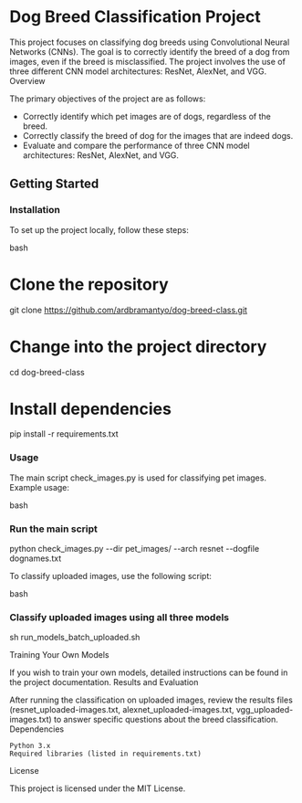 # Dog Breed Classification Project

This project focuses on classifying dog breeds using Convolutional Neural Networks (CNNs). The goal is to correctly identify the breed of a dog from images, even if the breed is misclassified. The project involves the use of three different CNN model architectures: ResNet, AlexNet, and VGG.
Overview

The primary objectives of the project are as follows:
 - Correctly identify which pet images are of dogs, regardless of the breed.
 - Correctly classify the breed of dog for the images that are indeed dogs.
 - Evaluate and compare the performance of three CNN model architectures: ResNet, AlexNet, and VGG.

## Getting Started
### Installation

To set up the project locally, follow these steps:

bash

# Clone the repository
git clone https://github.com/ardbramantyo/dog-breed-class.git

# Change into the project directory
cd dog-breed-class

# Install dependencies
pip install -r requirements.txt

### Usage

The main script check_images.py is used for classifying pet images. Example usage:

bash

### Run the main script
python check_images.py --dir pet_images/ --arch resnet --dogfile dognames.txt

To classify uploaded images, use the following script:

bash

### Classify uploaded images using all three models
sh run_models_batch_uploaded.sh

Training Your Own Models

If you wish to train your own models, detailed instructions can be found in the project documentation.
Results and Evaluation

After running the classification on uploaded images, review the results files (resnet_uploaded-images.txt, alexnet_uploaded-images.txt, vgg_uploaded-images.txt) to answer specific questions about the breed classification.
Dependencies

    Python 3.x
    Required libraries (listed in requirements.txt)

License

This project is licensed under the MIT License.
